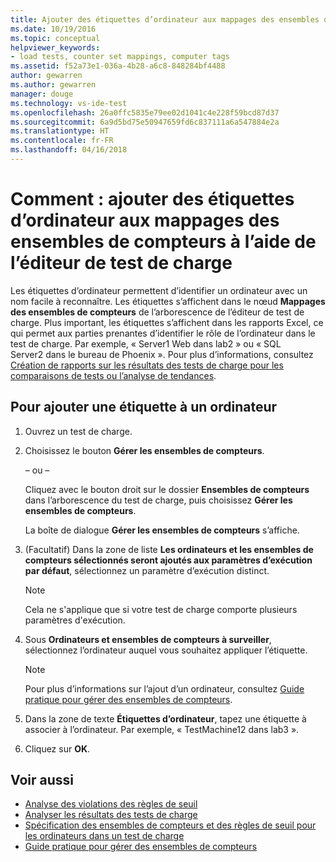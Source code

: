 ```yaml
---
title: Ajouter des étiquettes d’ordinateur aux mappages des ensembles de compteurs pour un test de charge dans Visual Studio | Microsoft Docs
ms.date: 10/19/2016
ms.topic: conceptual
helpviewer_keywords:
- load tests, counter set mappings, computer tags
ms.assetid: f52a73e1-036a-4b28-a6c8-848284bf4488
author: gewarren
ms.author: gewarren
manager: douge
ms.technology: vs-ide-test
ms.openlocfilehash: 26a0ffc5835e79ee02d1041c4e228f59bcd87d37
ms.sourcegitcommit: 6a9d5bd75e50947659fd6c837111a6a547884e2a
ms.translationtype: HT
ms.contentlocale: fr-FR
ms.lasthandoff: 04/16/2018
---
```

# <a name="how-to-add-computer-tags-to-counter-set-mappings-using-the-load-test-editor"></a>Comment : ajouter des étiquettes d’ordinateur aux mappages des ensembles de compteurs à l’aide de l’éditeur de test de charge

Les étiquettes d’ordinateur permettent d’identifier un ordinateur avec un nom facile à reconnaître. Les étiquettes s’affichent dans le nœud **Mappages des ensembles de compteurs** de l’arborescence de l’éditeur de test de charge. Plus important, les étiquettes s’affichent dans les rapports Excel, ce qui permet aux parties prenantes d’identifier le rôle de l’ordinateur dans le test de charge. Par exemple, « Server1 Web dans lab2 » ou « SQL Server2 dans le bureau de Phoenix ». Pour plus d’informations, consultez [Création de rapports sur les résultats des tests de charge pour les comparaisons de tests ou l’analyse de tendances](../test/compare-load-test-results.md).

## <a name="to-add-a-tag-to-a-computer"></a>Pour ajouter une étiquette à un ordinateur

1.  Ouvrez un test de charge.

2.  Choisissez le bouton **Gérer les ensembles de compteurs**.

     – ou –

     Cliquez avec le bouton droit sur le dossier **Ensembles de compteurs** dans l’arborescence du test de charge, puis choisissez **Gérer les ensembles de compteurs**.

     La boîte de dialogue **Gérer les ensembles de compteurs** s’affiche.

3.  (Facultatif) Dans la zone de liste **Les ordinateurs et les ensembles de compteurs sélectionnés seront ajoutés aux paramètres d’exécution par défaut**, sélectionnez un paramètre d’exécution distinct.

    > [!NOTE]
    > Cela ne s'applique que si votre test de charge comporte plusieurs paramètres d'exécution.

4.  Sous **Ordinateurs et ensembles de compteurs à surveiller**, sélectionnez l’ordinateur auquel vous souhaitez appliquer l’étiquette.

    > [!NOTE]
    > Pour plus d’informations sur l’ajout d’un ordinateur, consultez [Guide pratique pour gérer des ensembles de compteurs](../test/how-to-manage-counter-sets-using-the-load-test-editor.md).

5.  Dans la zone de texte **Étiquettes d’ordinateur**, tapez une étiquette à associer à l’ordinateur. Par exemple, « TestMachine12 dans lab3 ».

6.  Cliquez sur **OK**.

## <a name="see-also"></a>Voir aussi

- [Analyse des violations des règles de seuil](../test/analyze-threshold-rule-violations-in-load-tests.md)
- [Analyser les résultats des tests de charge](../test/analyze-load-test-results-using-the-load-test-analyzer.md)
- [Spécification des ensembles de compteurs et des règles de seuil pour les ordinateurs dans un test de charge](../test/specify-counter-sets-and-threshold-rules-for-load-testing.md)
- [Guide pratique pour gérer des ensembles de compteurs](../test/how-to-manage-counter-sets-using-the-load-test-editor.md)